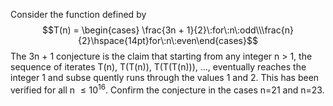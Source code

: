 Consider the function defined by
$$T(n) = \begin{cases} \frac{3n + 1}{2}\:for\:n\:odd\\\frac{n}{2}\hspace{14pt}for\:n\:even\end{cases}$$
The 3n + 1 conjecture is the claim that starting from any integer n > 1, the sequence of iterates T(n), T(T(n)), T(T(T(n))), ..., eventually reaches the integer 1 and subse­ quently runs through the values 1 and 2. This has been verified for all n $\leq{10^{16}}$. Confirm the conjecture in the cases n=21 and n=23.